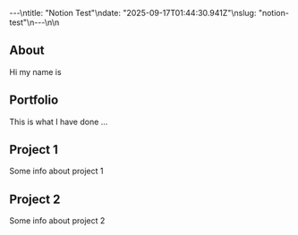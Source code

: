 ---\ntitle: "Notion Test"\ndate: "2025-09-17T01:44:30.941Z"\nslug: "notion-test"\n---\n\n
## About

Hi my name is


## Portfolio

This is what I have done …


## Project 1

Some info about project 1


## Project 2

Some info about project 2


